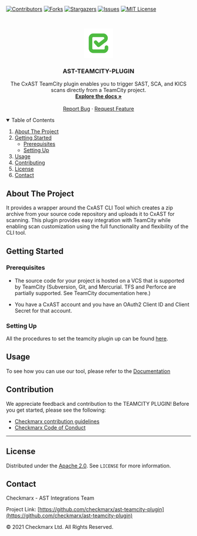[![Contributors][contributors-shield]][contributors-url]
[![Forks][forks-shield]][forks-url]
[![Stargazers][stars-shield]][stars-url]
[![Issues][issues-shield]][issues-url]
[![MIT License][license-shield]][license-url]



<!-- PROJECT LOGO -->
<br />
<p align="center">
  <a href="">
    <img src="./logo.png" alt="Logo" width="80" height="80">
  </a>

<h3 align="center">AST-TEAMCITY-PLUGIN</h3>

<p align="center">
    The CxAST TeamCity plugin enables you to trigger SAST, SCA, and KICS scans directly from a TeamCity project.
<br />
    <a href="https://checkmarx.atlassian.net/wiki/spaces/AST/pages/6023875112/TeamCity+Plugin"><strong>Explore the docs »</strong></a>
    <br />
    <br />
    <a href="https://github.com/checkmarx/ast-teamcity-plugin/issues/new">Report Bug</a>
    ·
    <a href="https://github.com/checkmarx/ast-teamcity-plugin/issues/new">Request Feature</a>
  </p>
</p>



<!-- TABLE OF CONTENTS -->
<details open="open">
  <summary>Table of Contents</summary>
  <ol>
    <li>
      <a href="#about-the-project">About The Project</a>
    </li>
    <li>
      <a href="#getting-started">Getting Started</a>
      <ul>
        <li><a href="#prerequisites">Prerequisites</a></li>
        <li><a href="#setting-up">Setting Up</a></li>
      </ul>
    </li>
    <li><a href="#usage">Usage</a></li>
    <li><a href="#contributing">Contributing</a></li>
    <li><a href="#license">License</a></li>
    <li><a href="#contact">Contact</a></li>
  </ol>
</details>



<!-- ABOUT THE PROJECT -->
## About The Project

It provides a wrapper around the CxAST CLI Tool which creates a zip archive from your source code repository and uploads 
it to CxAST for scanning. This plugin provides easy integration with TeamCity while enabling scan customization using the 
full functionality and flexibility of the CLI tool.

<!-- GETTING STARTED -->
## Getting Started


### Prerequisites

- The source code for your project is hosted on a VCS that is supported by TeamCity (Subversion, Git, and Mercurial. 
TFS and Perforce are partially supported. See TeamCity documentation here.)

- You have a CxAST account and you have an OAuth2 Client ID and Client Secret for that account.

### Setting Up


All the procedures to set the teamcity plugin up can be found [here](https://checkmarx.atlassian.net/wiki/spaces/AST/pages/6022729247/Installing+the+TeamCity+CxAST+Plugin).



## Usage

To see how you can use our tool, please refer to the [Documentation](https://checkmarx.atlassian.net/wiki/spaces/AST/pages/6023875112/TeamCity+Plugin)

## Contribution

We appreciate feedback and contribution to the TEAMCITY PLUGIN! Before you get started, please see the following:

- [Checkmarx contribution guidelines](docs/contributing.md)
- [Checkmarx Code of Conduct](docs/code_of_conduct.md)

** **

<!-- LICENSE -->
## License
Distributed under the [Apache 2.0](LICENSE). See `LICENSE` for more information.



<!-- CONTACT -->
## Contact

Checkmarx - AST Integrations Team

Project Link: [https://github.com/checkmarx/ast-teamcity-plugin](https://github.com/checkmarx/ast-teamcity-plugin)


© 2021 Checkmarx Ltd. All Rights Reserved.

<!-- MARKDOWN LINKS & IMAGES -->
<!-- https://www.markdownguide.org/basic-syntax/#reference-style-links -->
[contributors-shield]: https://img.shields.io/github/contributors/checkmarx/ast-teamcity-plugin.svg?style=flat-square
[contributors-url]: https://github.com/checkmarx/ast-teamcity-plugin/graphs/contributors
[forks-shield]: https://img.shields.io/github/forks/checkmarx/ast-teamcity-plugin.svg?style=flat-square
[forks-url]: https://github.com/checkmarx/ast-teamcity-plugin/network/members
[stars-shield]: https://img.shields.io/github/stars/checkmarx/ast-teamcity-plugin.svg?style=flat-square
[stars-url]: https://github.com/checkmarxDev/ast-teamcity-plugin/stargazers
[issues-shield]: https://img.shields.io/github/issues/checkmarx/ast-teamcity-plugin.svg?style=flat-square
[issues-url]: https://github.com/checkmarx/ast-teamcity-plugin/issues
[license-shield]: https://img.shields.io/github/license/checkmarx/ast-teamcity-plugin.svg?style=flat-square
[license-url]: https://github.com/checkmarx/ast-teamcity-plugin/blob/master/LICENSE
[product-screenshot]: images/screenshot.png
